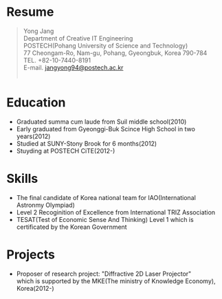 Resume
======

>Yong Jang<br/>
Department of Creative IT Engineering<br/>
POSTECH(Pohang University of Science and Technology)<br/>
77 Cheongam-Ro, Nam-gu, Pohang, Gyeongbuk, Korea 790-784<br/>
TEL. +82-10-7440-8191<br/>
>E-mail. jangyong94@postech.ac.kr<br/><br/>

Education
=========

- Graduated summa cum laude from Suil middle school(2010)
- Early graduated from Gyeonggi-Buk Scince High School in two years(2012)
- Studied at SUNY-Stony Brook for 6 months(2012)
- Stuyding at POSTECH CiTE(2012-)

Skills
======

- The final candidate of Korea national team for IAO(International Astronmy Olympiad)
- Level 2 Recoginition of Excellence from International TRIZ Association
- TESAT(Test of Economic Sense And Thinking) Level 1 which is certificated by the Korean Government

Projects
========

- Proposer of research project: "Diffractive 2D Laser Projector"<br/>
  which is supported by the MKE(The ministry of Knowledge Economy), Korea(2012-)

